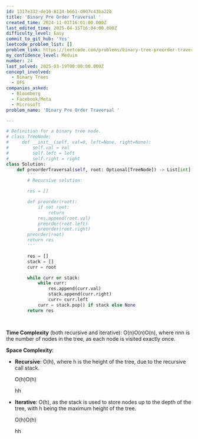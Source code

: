 ```yaml
---
id: 1317e332-de10-8134-b661-d007c43ba22b
title: 'Binary Pre Order Traversal '
created_time: 2024-11-01T16:01:00.000Z
last_edited_time: 2025-04-15T16:04:00.000Z
difficulty_level: Easy
commit_to_git_hub: 'Yes'
leetcode_problem_list: []
problem_link: https://leetcode.com/problems/binary-tree-preorder-traversal/
my_confidence_level: Meduim
number: 24
last_solved: 2025-03-19T00:00:00.000Z
concept_involved:
  - Binary Trees
  - DFS
companies_asked:
  - Bloomberg
  - Facebook/Meta
  - Microsoft
problem_name: 'Binary Pre Order Traversal '

---
```


```python
# Definition for a binary tree node.
# class TreeNode:
#     def __init__(self, val=0, left=None, right=None):
#         self.val = val
#         self.left = left
#         self.right = right
class Solution:
    def preorderTraversal(self, root: Optional[TreeNode]) -> List[int]:
        '''
        # Recursive solution: 

        res = []

        def preorder(root): 
            if not root: 
                return
            res.append(root.val)
            preorder(root.left)
            preorder(root.right)
        preorder(root)
        return res
        '''

        res = []
        stack = []
        curr = root

        while curr or stack: 
            while curr: 
                res.append(curr.val)
                stack.append(curr.right)
                curr= curr.left
            curr = stack.pop() if stack else None
        return res 

        
```

**Time Complexity** (both recursive and iterative): O(n)O(n)O(n), where nnn is the number of nodes in the tree, as each node is visited exactly once.

**Space Complexity**:

*   **Recursive**: O(h), where h is the height of the tree, due to the recursive call stack.

    O(h)O(h)

    hh

*   **Iterative**: O(h), as the stack is used to store nodes up to the depth of the tree, with h being the maximum height of the tree.

    O(h)O(h)

    hh
